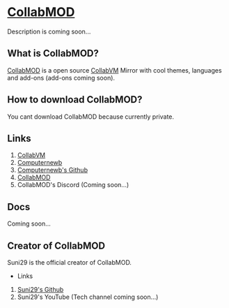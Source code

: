 # [CollabMOD](https://collabmod.cf)

Description is coming soon...

## What is CollabMOD?

[CollabMOD](https://collabmod.cf) is a open source [CollabVM](https://computernewb.com/collab-vm/) Mirror with cool themes, languages and add-ons (add-ons coming soon).

## How to download CollabMOD?

You cant download CollabMOD because currently private.

## Links

1. [CollabVM](https://computernewb.com/collab-vm/)
2. [Computernewb](https://computernewb.com/)
3. [Computernewb's Github](https://github.com/Computernewb/)
4. [CollabMOD](https://collabmod.cf/)
5. CollabMOD's Discord (Coming soon...)

## Docs

Coming soon...

## Creator of CollabMOD

Suni29 is the official creator of CollabMOD.

- Links
1. [Suni29's Github](https://github.com/Suni29-GamePlay/)
2. Suni29's YouTube (Tech channel coming soon...)

#
